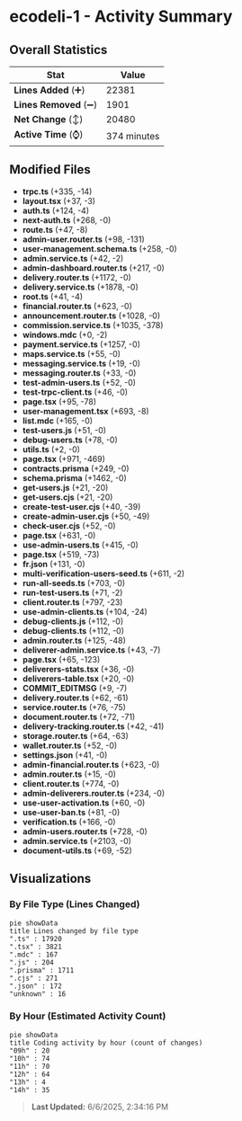 # ecodeli-1 - Activity Summary 

## Overall Statistics

| Stat                   | Value                                                             |
| ---------------------- | ----------------------------------------------------------------- |
| **Lines Added** (➕)   | 22381                                          |
| **Lines Removed** (➖) | 1901                                        |
| **Net Change** (↕)    | 20480                |
| **Active Time** (⌚)   | 374 minutes |


## Modified Files
- **trpc.ts** (+335, -14)
- **layout.tsx** (+37, -3)
- **auth.ts** (+124, -4)
- **next-auth.ts** (+268, -0)
- **route.ts** (+47, -8)
- **admin-user.router.ts** (+98, -131)
- **user-management.schema.ts** (+258, -0)
- **admin.service.ts** (+42, -2)
- **admin-dashboard.router.ts** (+217, -0)
- **delivery.router.ts** (+1172, -0)
- **delivery.service.ts** (+1878, -0)
- **root.ts** (+41, -4)
- **financial.router.ts** (+623, -0)
- **announcement.router.ts** (+1028, -0)
- **commission.service.ts** (+1035, -378)
- **windows.mdc** (+0, -2)
- **payment.service.ts** (+1257, -0)
- **maps.service.ts** (+55, -0)
- **messaging.service.ts** (+19, -0)
- **messaging.router.ts** (+33, -0)
- **test-admin-users.ts** (+52, -0)
- **test-trpc-client.ts** (+46, -0)
- **page.tsx** (+95, -78)
- **user-management.tsx** (+693, -8)
- **list.mdc** (+165, -0)
- **test-users.js** (+51, -0)
- **debug-users.ts** (+78, -0)
- **utils.ts** (+2, -0)
- **page.tsx** (+971, -469)
- **contracts.prisma** (+249, -0)
- **schema.prisma** (+1462, -0)
- **get-users.js** (+21, -20)
- **get-users.cjs** (+21, -20)
- **create-test-user.cjs** (+40, -39)
- **create-admin-user.cjs** (+50, -49)
- **check-user.cjs** (+52, -0)
- **page.tsx** (+631, -0)
- **use-admin-users.ts** (+415, -0)
- **page.tsx** (+519, -73)
- **fr.json** (+131, -0)
- **multi-verification-users-seed.ts** (+611, -2)
- **run-all-seeds.ts** (+703, -0)
- **run-test-users.ts** (+71, -2)
- **client.router.ts** (+797, -23)
- **use-admin-clients.ts** (+104, -24)
- **debug-clients.js** (+112, -0)
- **debug-clients.ts** (+112, -0)
- **admin.router.ts** (+125, -48)
- **deliverer-admin.service.ts** (+43, -7)
- **page.tsx** (+65, -123)
- **deliverers-stats.tsx** (+36, -0)
- **deliverers-table.tsx** (+20, -0)
- **COMMIT_EDITMSG** (+9, -7)
- **delivery.router.ts** (+62, -61)
- **service.router.ts** (+76, -75)
- **document.router.ts** (+72, -71)
- **delivery-tracking.router.ts** (+42, -41)
- **storage.router.ts** (+64, -63)
- **wallet.router.ts** (+52, -0)
- **settings.json** (+41, -0)
- **admin-financial.router.ts** (+623, -0)
- **admin.router.ts** (+15, -0)
- **client.router.ts** (+774, -0)
- **admin-deliverers.router.ts** (+234, -0)
- **use-user-activation.ts** (+60, -0)
- **use-user-ban.ts** (+81, -0)
- **verification.ts** (+166, -0)
- **admin-users.router.ts** (+728, -0)
- **admin.service.ts** (+2103, -0)
- **document-utils.ts** (+69, -52)

## Visualizations

### By File Type (Lines Changed)

```mermaid
pie showData
title Lines changed by file type
".ts" : 17920
".tsx" : 3821
".mdc" : 167
".js" : 204
".prisma" : 1711
".cjs" : 271
".json" : 172
"unknown" : 16
```

### By Hour (Estimated Activity Count)

```mermaid
pie showData
title Coding activity by hour (count of changes)
"09h" : 20
"10h" : 74
"11h" : 70
"12h" : 64
"13h" : 4
"14h" : 35
```


> **Last Updated:** 6/6/2025, 2:34:16 PM